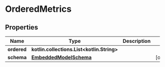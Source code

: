 
# OrderedMetrics

## Properties
Name | Type | Description | Notes
------------ | ------------- | ------------- | -------------
**ordered** | **kotlin.collections.List&lt;kotlin.String&gt;** |  | 
**schema** | [**EmbeddedModelSchema**](EmbeddedModelSchema.md) |  |  [optional]



